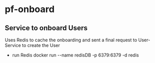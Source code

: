 # pf-onboard

## Service to onboard Users
Uses Redis to cache the onboarding and sent a final request to User-Service to create the User

- run Redis
docker run --name redisDB -p 6379:6379 -d redis
